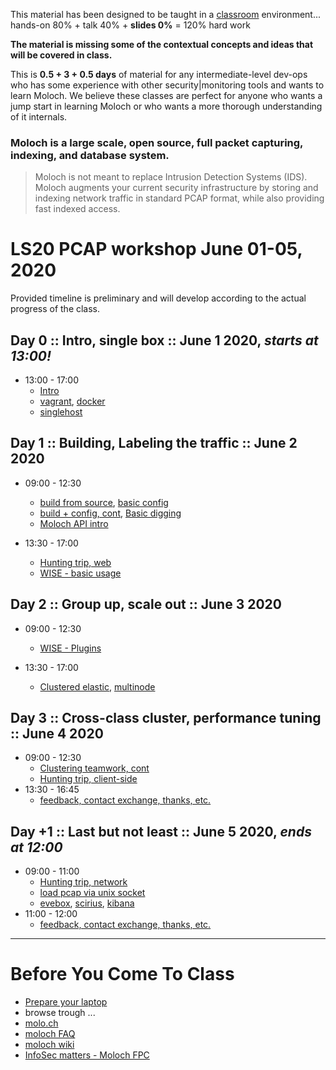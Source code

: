 
This material has been designed to be taught in a [classroom](https://ccdcoe.org/training/cyber-defence-monitoring-course-module-3/) environment... hands-on 80% + talk 40% + **slides 0%** = 120% hard work

**The material is missing some of the contextual concepts and ideas that will be covered in class.**

This is **0.5 + 3 + 0.5 days** of material for any intermediate-level dev-ops who has some experience with other security|monitoring tools and wants to learn Moloch. We believe these classes are perfect for anyone who wants a jump start in learning Moloch or who wants a more thorough understanding of it internals.

### Moloch is a large scale, open source, full packet capturing, indexing, and database system.
> Moloch is not meant to replace Intrusion Detection Systems (IDS). Moloch augments your current security infrastructure by storing and indexing network traffic in standard PCAP format, while also providing fast indexed access.

# LS20 PCAP workshop June 01-05, 2020

Provided timeline is preliminary and will develop according to the actual progress of the class.

## Day 0 :: Intro, single box :: June 1 2020, *starts at 13:00!*

 * 13:00 - 17:00 
   * [Intro](/common/day_intro.md)
   * [vagrant](/common/vagrant/), [docker](/common/docker)
   * [singlehost](/singlehost/)

## Day 1 :: Building, Labeling the traffic :: June 2 2020

 * 09:00 - 12:30
   * [build from source](/Moloch/setup/#Build), [basic config](/Moloch/setup/#Config)
   * [build + config, cont](/Moloch/setup), [Basic digging](/Moloch/queries/#using-the-viewer)
   * [Moloch API intro](/Moloch/queries/#api)

 * 13:30 - 17:00 
   * [Hunting trip, web](/Moloch/queries/#hunting-trip)
   * [WISE - basic usage](/Moloch/wise#using-simple-plugins)

## Day 2 :: Group up, scale out :: June 3 2020

 * 09:00 - 12:30 
   * [WISE - Plugins](/Moloch/wise#writing-a-wise-plugin)

 * 13:30 - 17:00 
   * [Clustered elastic](/Moloch/clustering#clustered-elasticsearch), [multinode](/Moloch/clustering#moloch-workers)

## Day 3 :: Cross-class cluster, performance tuning :: June 4 2020

 * 09:00 - 12:30 
   * [Clustering teamwork, cont](/Moloch/clustering)
   * [Hunting trip, client-side](/Moloch/queries/#hunting-trip)
 * 13:30 - 16:45 
   * [feedback, contact exchange, thanks, etc.](/common/Closing.md)

## Day +1 :: Last but not least :: June 5 2020, *ends at 12:00*

 * 09:00 - 11:00
   * [Hunting trip, network](/Moloch/queries/#hunting-trip)
   * [load pcap via unix socket](/Suricata/unix-socket)
   * [evebox](/Suricata/indexing#evebox), [scirius](/Suricata/indexing#scirius), [kibana](/Suricata/indexing#kibana)
 * 11:00 - 12:00
   * [feedback, contact exchange, thanks, etc.](/common/Closing.md)

----

# Before You Come To Class

  * [Prepare your laptop](/Moloch/prepare-laptop.md)
  * browse trough ...
  * [molo.ch](http://molo.ch/)
  * [moloch FAQ](https://github.com/aol/moloch/wiki/FAQ)
  * [moloch wiki](https://github.com/aol/moloch/wiki)
  * [InfoSec matters - Moloch FPC](http://blog.infosecmatters.net/2017/05/moloch-fpc.html)
